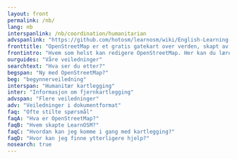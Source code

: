 ```yaml
---
layout: front
permalink: /nb/
lang: nb
interspanlink: /nb/coordination/humanitarian
advspanlink: "https://github.com/hotosm/learnosm/wiki/English-Learning-Guides/"
fronttitle: "OpenStreetMap er et gratis gatekart over verden, skapt av en stadig økende medlemsmasse bestående av kartleggere."
frontintro: "Hvem som helst kan redigere OpenStreetMap. Her kan du lære hvordan LearnOSM tilbyr lettfattelige steg-for-steg veiledere for at du skal kunne komme i gang med å bidra til OpenStreetMap og bruke OpenStreetMap data. Hvis du er interessert i å organisere en OpenStreetMap workshop, ta en titt på LearnOSMs opplæring for kursholdere."
ourguides: "Våre veiledninger"
searchtext: "Hva ser du etter?"
begspan: "Ny med OpenStreetMap?"
beg: "begynnerveiledning"
interspan: "Humanitær kartlegging"
inter: "Informasjon om fjernkartlegging"
advspan: "Flere veiledninger"
adv: "Veiledninger i dokumentformat"
faq: "Ofte stilte spørsmål"
faqA: "Hva er OpenStreetMap?"
faqB: "Hvem skapte LearnOSM?"
faqC: "Hvordan kan jeg komme i gang med kartlegging?"
faqD: "Hvor kan jeg finne ytterligere hjelp?"
nosearch: true
---
```

